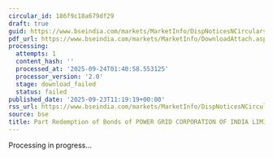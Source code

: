```yaml
---
circular_id: 186f9c18a679df29
draft: true
guid: https://www.bseindia.com/markets/MarketInfo/DispNoticesNCirculars.aspx?Noticeid={E13B9110-C9EB-456B-966F-3FEED26C4DAE}&noticeno=20250923-19&dt=09/23/2025&icount=19&totcount=84&flag=0
pdf_url: https://www.bseindia.com/markets/MarketInfo/DownloadAttach.aspx?id=20250923-19&attachedId=
processing:
  attempts: 1
  content_hash: ''
  processed_at: '2025-09-24T01:40:58.553125'
  processor_version: '2.0'
  stage: download_failed
  status: failed
published_date: '2025-09-23T11:19:19+00:00'
rss_url: https://www.bseindia.com/markets/MarketInfo/DispNoticesNCirculars.aspx?Noticeid={E13B9110-C9EB-456B-966F-3FEED26C4DAE}&noticeno=20250923-19&dt=09/23/2025&icount=19&totcount=84&flag=0
source: bse
title: Part Redemption of Bonds of POWER GRID CORPORATION OF INDIA LIMITED
---
```


Processing in progress...